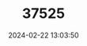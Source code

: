 ---
title: "37525"
category: "Hopea rudiformis"
draft: false
date: 2024-02-22 13:03:50
languages:
  Malay: ["Selangan Jangkang"]
---